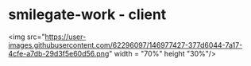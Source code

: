 # smilegate-work - client
<img src="https://user-images.githubusercontent.com/62296097/146977427-377d6044-7a17-4cfe-a7db-29d3f5e60d56.png" width = "70%" height "30%"/>
